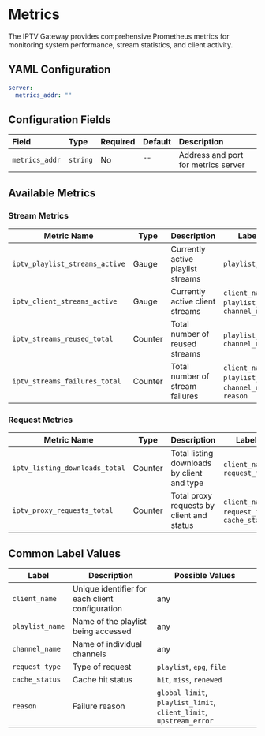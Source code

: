 # Metrics

The IPTV Gateway provides comprehensive Prometheus metrics for monitoring system performance, stream statistics, and
client activity.

## YAML Configuration

```yaml
server:
  metrics_addr: ""
```

## Configuration Fields

| Field          | Type     | Required | Default | Description                         |
|:---------------|:---------|:---------|:--------|:------------------------------------|
| `metrics_addr` | `string` | No       | `""`    | Address and port for metrics server |

## Available Metrics

### Stream Metrics

| Metric Name                    | Type    | Description                       | Labels                                                   |
|--------------------------------|---------|-----------------------------------|----------------------------------------------------------|
| `iptv_playlist_streams_active` | Gauge   | Currently active playlist streams | `playlist_name`                                          |
| `iptv_client_streams_active`   | Gauge   | Currently active client streams   | `client_name`, `playlist_name`, `channel_name`           |
| `iptv_streams_reused_total`    | Counter | Total number of reused streams    | `playlist_name`, `channel_name`                          |
| `iptv_streams_failures_total`  | Counter | Total number of stream failures   | `client_name`, `playlist_name`, `channel_name`, `reason` |

### Request Metrics

| Metric Name                    | Type    | Description                                | Labels                                        |
|--------------------------------|---------|--------------------------------------------|-----------------------------------------------|
| `iptv_listing_downloads_total` | Counter | Total listing downloads by client and type | `client_name`, `request_type`                 |
| `iptv_proxy_requests_total`    | Counter | Total proxy requests by client and status  | `client_name`, `request_type`, `cache_status` |

## Common Label Values

| Label           | Description                                     | Possible Values                                                    |
|-----------------|-------------------------------------------------|--------------------------------------------------------------------|
| `client_name`   | Unique identifier for each client configuration | any                                                                |
| `playlist_name` | Name of the playlist being accessed             | any                                                                |
| `channel_name`  | Name of individual channels                     | any                                                                |
| `request_type`  | Type of request                                 | `playlist`, `epg`, `file`                                          |
| `cache_status`  | Cache hit status                                | `hit`, `miss`, `renewed`                                           |
| `reason`        | Failure reason                                  | `global_limit`, `playlist_limit`, `client_limit`, `upstream_error` |
